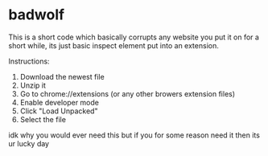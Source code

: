 # badwolf

This is a short code which basically corrupts any website you put it on for a short while, its just basic inspect element put into an extension.

Instructions:

1. Download the newest file
2. Unzip it
3. Go to chrome://extensions (or any other browers extension files)
4. Enable developer mode
5. Click "Load Unpacked"
6. Select the file

idk why you would ever need this but if you for some reason need it then its ur lucky day
